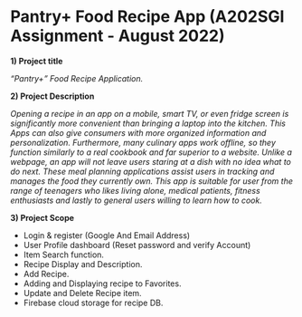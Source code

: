 # Pantry+ Food Recipe App (A202SGI Assignment - August 2022)

**1) Project title**

*“Pantry+”  Food Recipe Application.*

**2) Project Description**

*Opening a recipe in an app on a mobile, smart TV, or even fridge screen is significantly more convenient than bringing a laptop into the kitchen. This Apps can also give consumers with more organized information and personalization. Furthermore, many culinary apps work offline, so they function similarly to a real cookbook and far superior to a website. Unlike a webpage, an app will not leave users staring at a dish with no idea what to do next. These meal planning applications assist users in tracking and manages the food they currently own. This app is suitable for user from the range of teenagers who likes living alone, medical patients, fitness enthusiasts and lastly to general users willing to learn how to cook.*

**3) Project Scope**

- Login & register (Google And Email Address)
- User Profile dashboard (Reset password and verify Account) 
- Item Search function.
- Recipe Display and Description.
- Add Recipe.
- Adding and Displaying recipe to Favorites. 
- Update and Delete Recipe item.
- Firebase cloud storage for recipe DB.
